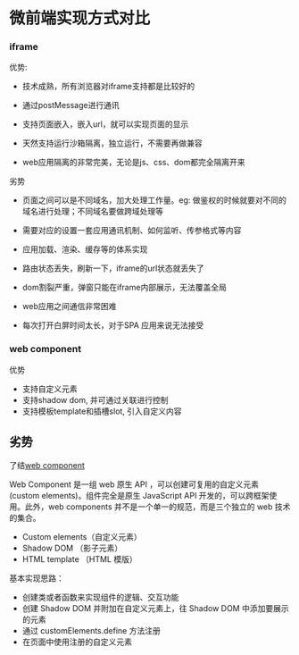 # 微前端实现方式对比

### iframe
优势:
- 技术成熟，所有浏览器对iframe支持都是比较好的
- 通过postMessage进行通讯
- 支持页面嵌入，嵌入url，就可以实现页面的显示
- 天然支持运行沙箱隔离，独立运行，不需要再做兼容

- web应用隔离的非常完美，无论是js、css、dom都完全隔离开来


劣势
- 页面之间可以是不同域名，加大处理工作量。eg:  做鉴权的时候就要对不同的域名进行处理；不同域名要做跨域处理等
- 需要对应的设置一套应用通讯机制、如何监听、传参格式等内容
- 应用加载、渲染、缓存等的体系实现

- 路由状态丢失，刷新一下，iframe的url状态就丢失了
- dom割裂严重，弹窗只能在iframe内部展示，无法覆盖全局
- web应用之间通信非常困难
- 每次打开白屏时间太长，对于SPA 应用来说无法接受


### web component

优势
- 支持自定义元素
- 支持shadow dom, 并可通过关联进行控制
- 支持模板template和插槽slot, 引入自定义内容


劣势
- 


了结[web component](https://www.jianshu.com/p/f01d0202d79f)

Web Component 是一组 web 原生 API ，可以创建可复用的自定义元素 (custom elements)。组件完全是原生 JavaScript API 开发的，可以跨框架使用。此外，web components 并不是一个单一的规范，而是三个独立的 web 技术的集合。

- Custom elements（自定义元素）
- Shadow DOM （影子元素）
- HTML template （HTML 模版）

基本实现思路：

- 创建类或者函数来实现组件的逻辑、交互功能
- 创建 Shadow DOM 并附加在自定义元素上，往 Shadow DOM 中添加要展示的元素
- 通过 customElements.define 方法注册
- 在页面中使用注册的自定义元素

